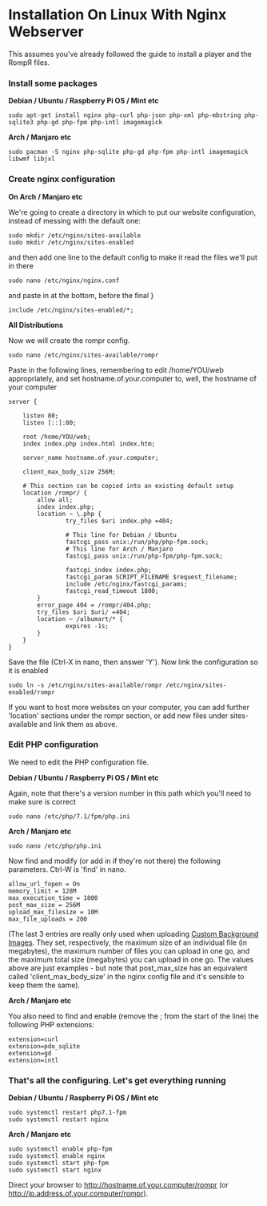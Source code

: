 # Installation On Linux With Nginx Webserver

This assumes you've already followed the guide to install a player and the RompЯ files.

### Install some packages

**Debian / Ubuntu / Raspberry Pi OS / Mint etc**

    sudo apt-get install nginx php-curl php-json php-xml php-mbstring php-sqlite3 php-gd php-fpm php-intl imagemagick

**Arch / Manjaro etc**

    sudo pacman -S nginx php-sqlite php-gd php-fpm php-intl imagemagick libwmf libjxl

### Create nginx configuration

**On Arch / Manjaro etc**

We're going to create a directory in which to put our website configuration, instead of messing with the default one:

    sudo mkdir /etc/nginx/sites-available
    sudo mkdir /etc/nginx/sites-enabled

and then add one line to the default config to make it read the files we'll put in there

    sudo nano /etc/nginx/nginx.conf

and paste in at the bottom, before the final }

    include /etc/nginx/sites-enabled/*;

**All Distributions**

Now we will create the rompr config.

    sudo nano /etc/nginx/sites-available/rompr

Paste in the following lines, remembering to edit /home/YOU/web appropriately, and set hostname.of.your.computer to, well, the hostname of your computer

    server {

        listen 80;
        listen [::]:80;

        root /home/YOU/web;
        index index.php index.html index.htm;

        server_name hostname.of.your.computer;

        client_max_body_size 256M;

        # This section can be copied into an existing default setup
        location /rompr/ {
            allow all;
            index index.php;
            location ~ \.php {
                    try_files $uri index.php =404;

                    # This line for Debian / Ubuntu
                    fastcgi_pass unix:/run/php/php-fpm.sock;
                    # This line for Arch / Manjaro
                    fastcgi_pass unix:/run/php-fpm/php-fpm.sock;

                    fastcgi_index index.php;
                    fastcgi_param SCRIPT_FILENAME $request_filename;
                    include /etc/nginx/fastcgi_params;
                    fastcgi_read_timeout 1800;
            }
            error_page 404 = /rompr/404.php;
            try_files $uri $uri/ =404;
            location ~ /albumart/* {
                    expires -1s;
            }
        }
    }

Save the file (Ctrl-X in nano, then answer 'Y'). Now link the configuration so it is enabled

    sudo ln -s /etc/nginx/sites-available/rompr /etc/nginx/sites-enabled/rompr

If you want to host more websites on your computer, you can add further 'location' sections under the rompr section, or add new files under sites-available and link them as above.

### Edit PHP configuration

We need to edit the PHP configuration file.

**Debian / Ubuntu / Raspberry Pi OS / Mint etc**

Again, note that there's a version number in this path which you'll need to make sure is correct

    sudo nano /etc/php/7.1/fpm/php.ini

**Arch / Manjaro etc**

    sudo nano /etc/php/php.ini

Now find and modify (or add in if they're not there) the following parameters. Ctrl-W is 'find' in nano.

    allow_url_fopen = On
    memory_limit = 128M
    max_execution_time = 1800
    post_max_size = 256M
    upload_max_filesize = 10M
    max_file_uploads = 200

(The last 3 entries are really only used when uploading [Custom Background Images](/RompR/Theming). They set, respectively, the maximum size of an individual file (in megabytes), the maximum number of files you can upload in one go, and the maximum total size (megabytes) you can upload in one go. The values above are just examples - but note that post_max_size has an equivalent called 'client_max_body_size' in the nginx config file and it's sensible to keep them the same).

**Arch / Manjaro etc**

You also need to find and enable (remove the ; from the start of the line) the following PHP extensions:

    extension=curl
    extension=pdo_sqlite
    extension=gd
    extension=intl

### That's all the configuring. Let's get everything running

**Debian / Ubuntu / Raspberry Pi OS / Mint etc**

    sudo systemctl restart php7.1-fpm
    sudo systemctl restart nginx

**Arch / Manjaro etc**

    sudo systemctl enable php-fpm
    sudo systemctl enable nginx
    sudo systemctl start php-fpm
    sudo systemctl start nginx

Direct your browser to http://hostname.of.your.computer/rompr (or http://ip.address.of.your.computer/rompr).

